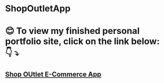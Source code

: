 # ShopOutletApp

# :blush: To view my finished personal portfolio site, click on the link below: :point_down: :arrow_heading_down:
## [Shop OUtlet E-Commerce App](http://shopoutletapp.herokuapp.com/)
